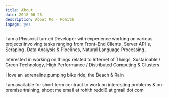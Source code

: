 ```yaml
---
title: About
date: 2018-06-28
description: About Me - Rohith
ispage: yes
...
```


I am a Physicist turned Developer with experience working on various projects involving tasks ranging from Front-End Clients, Server API's, Scraping, Data Analysis & Pipelines, Natural Language Processing.

Interested in working on things related to Internet of Things, Sustainable / Green Technology, High Performance / Distributed Computing & Clusters

I love an adrenaline pumping bike ride, the Beach & Rain

I am available for short term contract to work on interesting problems & on-premise training, shoot me email at rohith.reddi9 at gmail dot com
